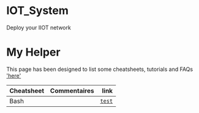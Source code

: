 # IOT_System
Deploy your IIOT network

# My Helper
This page has been designed to list some cheatsheets, tutorials and FAQs ['here'](myHelper.md)

| Cheatsheet        | Commentaires           | link  |
| ------------- |:-------------:| -----:|
| Bash      |  | [`test`](https://www.google.com) |
